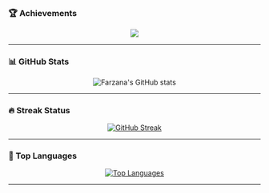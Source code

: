 ### 🏆 Achievements
<p align="center">
  <img src="https://github-profile-trophy.vercel.app/?username=AstroTech-666&theme=flat&title=Stars,Followers,Repositories,Commits"/>
</p>


---

### 📊 GitHub Stats
<p align="center">
  <img src="https://github-readme-stats.vercel.app/api?username=AstroTech-666&count_private=true&show_icons=true&theme=tokyonight" alt="Farzana's GitHub stats"/>
</p>

---

### 🔥 Streak Status
<p align="center">
  <a href="https://git.io/streak-stats">
    <img src="https://streak-stats.demolab.com/?user=AstroTech-666&theme=dark" alt="GitHub Streak"/>
  </a>
</p>

---

### 🧠 Top Languages
<p align="center">
  <a href="https://github.com/anuraghazra/github-readme-stats">
    <img src="https://github-readme-stats.vercel.app/api/top-langs/?username=AstroTech-666&layout=compact" alt="Top Languages"/>
  </a>
</p>

---
